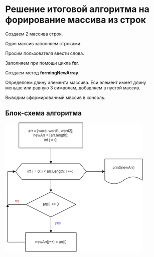 # Решение итоговой алгоритма на форирование массива из строк

Создаем 2 массива строк.

Один массив заполняем строками.

Просим пользователя ввести слова.

Заполняем при помощи  цикла __for__.

Создаем метод __formingNewArray__.

Определяем длину элемента массива. Еси элемент имеет длину меньше или равную 3 символам, добавляем в пустой массив.

Выводим сформированный мвссив в консоль.

## Блок-схема алгоритма

![Блок-схема](diagram1.png)
